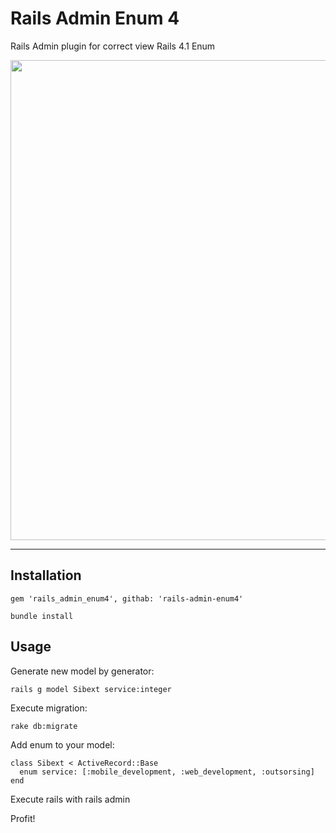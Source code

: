 Rails Admin Enum 4
=====================

Rails Admin plugin for correct view Rails 4.1 Enum

<img style="position: relative; width: 768px; margin: 0;" src="http://www.sibext.com/products/rails-admin-enum4.png"/>

---

Installation
------------

    gem 'rails_admin_enum4', githab: 'rails-admin-enum4'

    bundle install


Usage
-----

Generate new model by generator:

    rails g model Sibext service:integer

Execute migration:

    rake db:migrate

Add enum to your model:

    class Sibext < ActiveRecord::Base
      enum service: [:mobile_development, :web_development, :outsorsing]
    end

Execute rails with rails admin

Profit!

